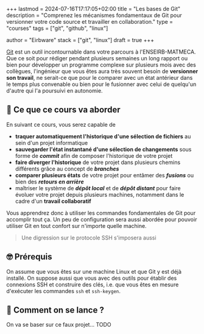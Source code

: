 +++
lastmod = 2024-07-16T17:17:05+02:00
title = "Les bases de Git"
description = "Comprenez les mécanismes fondamentaux de Git pour versionner votre code source et travailler en collaboration."
type = "courses"
tags = ["git", "github", "linux"]

author = "Eirbware"
stack = ["git", "linux"]
draft = true
+++

[Git](https://git-scm.com/) est un outil incontournable dans votre parcours à
l'ENSEIRB-MATMECA. Que ce soit pour rédiger pendant plusieurs semaines un long
rapport ou bien pour développer un programme complexe sur plusieurs mois avec
des collègues, l'ingénieur que vous êtes aura très souvent besoin de
**versionner son travail**, ne serait-ce que pour le comparer avec un état
antérieur dans le temps plus convenable ou bien pour le fusionner avec celui de
quelqu'un d'autre qui l'a poursuivi en autonomie.

## 📕 Ce que ce cours va aborder

En suivant ce cours, vous serez capable de

- **traquer automatiquement l'historique d'une sélection de fichiers** au sein
d'un projet informatique
- **sauvegarder l'état instantané d'une sélection de changements** sous forme
de ***commit*** afin de composer l'historique de votre projet
- **faire diverger l'historique** de votre projet dans plusieurs chemins
différents grâce au concept de ***branches***
- **comparer plusieurs états** de votre projet pour entâmer des ***fusions***
ou bien des ***retours en arrière***
- maîtriser le système de ***dépôt local*** et de ***dépôt distant*** pour
faire évoluer votre projet depuis plusieurs machines, notamment dans le cadre
d'un **travail collaboratif**

Vous apprendrez donc à utiliser les commandes fondamentales de Git pour
accomplir tout ça. Un peu de configuration sera aussi abordée pour pouvoir
utiliser Git en tout confort sur n'importe quelle machine.

> Une digression sur le protocole SSH s'imposera aussi

## 🤓 Prérequis

On assume que vous êtes sur une machine Linux et que Git y est déjà installé.
On suppose aussi que vous avec des outils pour établir des connexions SSH et
construire des clés, i.e. que vous êtes en mesure d'exécuter les commandes
`ssh` et `ssh-keygen`.

## 🚀 Comment on se lance ?

On va se baser sur ce faux projet... TODO

